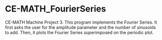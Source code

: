 # CE-MATH_FourierSeries
CE-MATH Machine Project 3. This program implements the Fourier Series. It first asks the user for the amplitude parameter and the number of sinusoids to add. Then, it plots the Fourier Series superimposed on the periodic plot.
